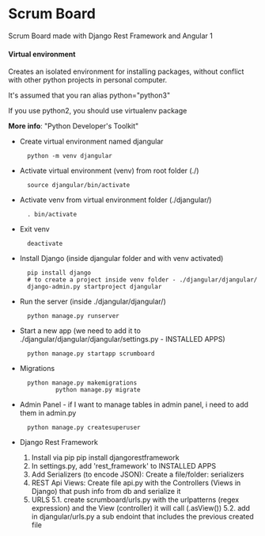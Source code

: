 # Scrum Board
Scrum Board made with Django Rest Framework and Angular 1

#### Virtual environment

Creates an isolated environment for installing packages, 
without conflict with other python projects in personal computer.

It's assumed that you ran alias python="python3"

If you use python2, you should use virtualenv package

**More info**: "Python Developer's Toolkit"

- Create virtual environment named djangular 

        python -m venv djangular

- Activate virtual environment (venv) from root folder (./)
        
        source djangular/bin/activate

- Activate venv from virtual environment folder (./djangular/)

        . bin/activate
        
- Exit venv

        deactivate
        
- Install Django (inside djangular folder and with venv activated)

        pip install django
        # to create a project inside venv folder - ./djangular/djangular/
        django-admin.py startproject djangular

- Run the server (inside ./djangular/djangular/)
        
        python manage.py runserver

- Start a new app (we need to add it to ./djangular/djangular/djangular/settings.py - INSTALLED APPS)

        python manage.py startapp scrumboard

- Migrations

        python manage.py makemigrations
				python manage.py migrate 

- Admin Panel - if I want to manage tables in admin panel, i need to add them in admin.py

        python manage.py createsuperuser 

- Django Rest Framework
	1. Install via pip 
				pip install djangorestframework
	2. In settings.py, add 'rest_framework' to INSTALLED APPS
	3. Add Serializers (to encode JSON): Create a file/folder: serializers
	4. REST Api Views: Create file api.py with the Controllers (Views in Django) that push info from db and serialize it
  5. URLS
	  5.1. create scrumboard/urls.py with the urlpatterns (regex expression) and the View (controller) it will call (.asView())
    5.2. add in djangular/urls.py a sub endoint that includes the previous created file

